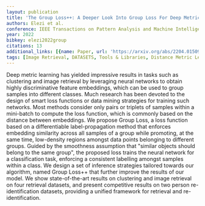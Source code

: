 ```yaml
---
layout: publication
title: 'The Group Loss++: A Deeper Look Into Group Loss For Deep Metric Learning'
authors: Elezi et al.
conference: IEEE Transactions on Pattern Analysis and Machine Intelligence
year: 2022
bibkey: elezi2022group
citations: 13
additional_links: [{name: Paper, url: 'https://arxiv.org/abs/2204.01509'}]
tags: [Image Retrieval, DATASETS, Tools & Libraries, Distance Metric Learning]
---
```

Deep metric learning has yielded impressive results in tasks such as
clustering and image retrieval by leveraging neural networks to obtain highly
discriminative feature embeddings, which can be used to group samples into
different classes. Much research has been devoted to the design of smart loss
functions or data mining strategies for training such networks. Most methods
consider only pairs or triplets of samples within a mini-batch to compute the
loss function, which is commonly based on the distance between embeddings. We
propose Group Loss, a loss function based on a differentiable label-propagation
method that enforces embedding similarity across all samples of a group while
promoting, at the same time, low-density regions amongst data points belonging
to different groups. Guided by the smoothness assumption that "similar objects
should belong to the same group", the proposed loss trains the neural network
for a classification task, enforcing a consistent labelling amongst samples
within a class. We design a set of inference strategies tailored towards our
algorithm, named Group Loss++ that further improve the results of our model. We
show state-of-the-art results on clustering and image retrieval on four
retrieval datasets, and present competitive results on two person
re-identification datasets, providing a unified framework for retrieval and
re-identification.